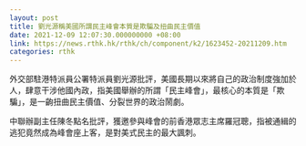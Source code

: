 ```yaml
---
layout: post
title: 劉光源稱美國所謂民主峰會本質是欺騙及扭曲民主價值
date: 2021-12-09 12:07:30.000000000 +08:00
link: https://news.rthk.hk/rthk/ch/component/k2/1623452-20211209.htm
categories: rthk
---
```


外交部駐港特派員公署特派員劉光源批評，美國長期以來將自己的政治制度強加於人，肆意干涉他國內政，指美國舉辦的所謂「民主峰會」，最核心的本質是「欺騙」，是一齣扭曲民主價值、分裂世界的政治鬧劇。

中聯辦副主任陳冬點名批評，獲邀參與峰會的前香港眾志主席羅冠聰，指被通緝的逃犯竟然成為峰會座上客，是對美式民主的最大諷刺。
